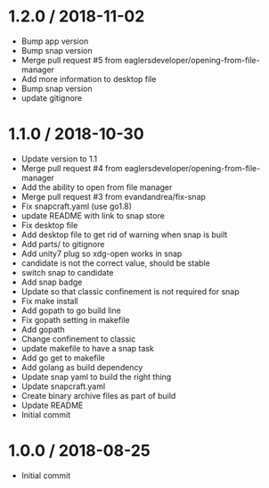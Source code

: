 
1.2.0 / 2018-11-02
==================

  * Bump app version
  * Bump snap version
  * Merge pull request #5 from eaglersdeveloper/opening-from-file-manager
  * Add more information to desktop file
  * Bump snap version
  * update gitignore

1.1.0 / 2018-10-30
==================

  * Update version to 1.1
  * Merge pull request #4 from eaglersdeveloper/opening-from-file-manager
  * Add the ability to open from file manager
  * Merge pull request #3 from evandandrea/fix-snap
  * Fix snapcraft.yaml (use go1.8)
  * update README with link to snap store
  * Fix desktop file
  * Add desktop file to get rid of warning when snap is built
  * Add parts/ to gitignore
  * Add unity7 plug so xdg-open works in snap
  * candidate is not the correct value, should be stable
  * switch snap to candidate
  * Add snap badge
  * Update so that classic confinement is not required for snap
  * Fix make install
  * Add gopath to go build line
  * Fix gopath setting in makefile
  * Add gopath
  * Change confinement to classic
  * update makefile to have a snap task
  * Add go get to makefile
  * Add golang as build dependency
  * Update snap yaml to build the right thing
  * Update snapcraft.yaml
  * Create binary archive files as part of build
  * Update README
  * Initial commit

1.0.0 / 2018-08-25
==================

  * Initial commit

